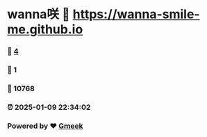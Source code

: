# wanna咲 :link: https://wanna-smile-me.github.io 
### :page_facing_up: [4](https://wanna-smile-me.github.io/tag.html) 
### :speech_balloon: 1 
### :hibiscus: 10768 
### :alarm_clock: 2025-01-09 22:34:02 
### Powered by :heart: [Gmeek](https://github.com/Meekdai/Gmeek)
